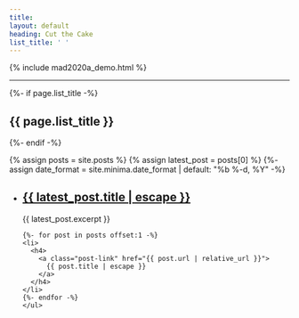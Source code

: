 ```yaml
---
title:
layout: default
heading: Cut the Cake
list_title: ' '
---
```


{% include mad2020a_demo.html %}

<hr class="divider" />

  {%- if page.list_title -%}
    <h2 class="post-list-heading">{{ page.list_title }}</h2>
  {%- endif -%}

  {% assign posts = site.posts %}
  {% assign latest_post = posts[0] %}
  {%- assign date_format = site.minima.date_format | default: "%b %-d, %Y" -%}

  <ul class="post-list">
    <li>
      <h2>
        <a class="post-link" href="{{ post.url | relative_url }}">
          {{ latest_post.title | escape }}
        </a>
      </h2>
      {{ latest_post.excerpt }}
    </li>

    {%- for post in posts offset:1 -%}
    <li>
      <h4>
        <a class="post-link" href="{{ post.url | relative_url }}">
          {{ post.title | escape }}
        </a>
      </h4>
    </li>
    {%- endfor -%}
    </ul>
